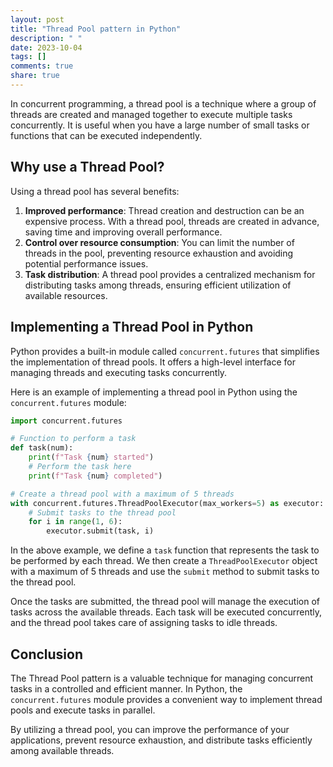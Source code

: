 ```yaml
---
layout: post
title: "Thread Pool pattern in Python"
description: " "
date: 2023-10-04
tags: []
comments: true
share: true
---
```


In concurrent programming, a thread pool is a technique where a group of threads are created and managed together to execute multiple tasks concurrently. It is useful when you have a large number of small tasks or functions that can be executed independently.

## Why use a Thread Pool?

Using a thread pool has several benefits:

1. **Improved performance**: Thread creation and destruction can be an expensive process. With a thread pool, threads are created in advance, saving time and improving overall performance.
2. **Control over resource consumption**: You can limit the number of threads in the pool, preventing resource exhaustion and avoiding potential performance issues.
3. **Task distribution**: A thread pool provides a centralized mechanism for distributing tasks among threads, ensuring efficient utilization of available resources.

## Implementing a Thread Pool in Python

Python provides a built-in module called `concurrent.futures` that simplifies the implementation of thread pools. It offers a high-level interface for managing threads and executing tasks concurrently.

Here is an example of implementing a thread pool in Python using the `concurrent.futures` module:

```python
import concurrent.futures

# Function to perform a task
def task(num):
    print(f"Task {num} started")
    # Perform the task here
    print(f"Task {num} completed")

# Create a thread pool with a maximum of 5 threads
with concurrent.futures.ThreadPoolExecutor(max_workers=5) as executor:
    # Submit tasks to the thread pool
    for i in range(1, 6):
        executor.submit(task, i)
```

In the above example, we define a `task` function that represents the task to be performed by each thread. We then create a `ThreadPoolExecutor` object with a maximum of 5 threads and use the `submit` method to submit tasks to the thread pool.

Once the tasks are submitted, the thread pool will manage the execution of tasks across the available threads. Each task will be executed concurrently, and the thread pool takes care of assigning tasks to idle threads.

## Conclusion

The Thread Pool pattern is a valuable technique for managing concurrent tasks in a controlled and efficient manner. In Python, the `concurrent.futures` module provides a convenient way to implement thread pools and execute tasks in parallel.

By utilizing a thread pool, you can improve the performance of your applications, prevent resource exhaustion, and distribute tasks efficiently among available threads.